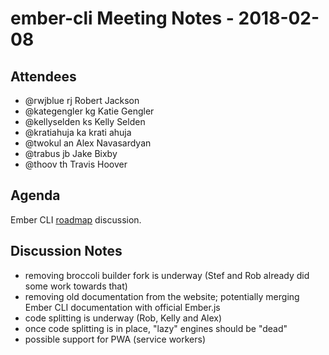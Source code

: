 # ember-cli Meeting Notes - 2018-02-08

## Attendees

- @rwjblue rj Robert Jackson
- @kategengler kg Katie Gengler
- @kellyselden ks Kelly Selden
- @kratiahuja ka krati ahuja
- @twokul an Alex Navasardyan
- @trabus jb Jake Bixby
- @thoov th Travis Hoover

## Agenda

Ember CLI [roadmap](https://paper.dropbox.com/doc/Roadmap-to-discuss-xCNSfLwiElNtNGqUEBP5k) discussion.

## Discussion Notes

- removing broccoli builder fork is underway (Stef and Rob already did some work towards that)
- removing old documentation from the website; potentially merging Ember CLI documentation with official Ember.js
- code splitting is underway (Rob, Kelly and Alex)
- once code splitting is in place, "lazy" engines should be "dead"
- possible support for PWA (service workers)
